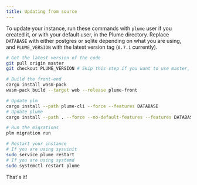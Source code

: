 ```yaml
---
title: Updating from source
---
```


To update your instance, run these commands with `plume` user if you created it, or with your default user, in the Plume directory.
Replace `DATABASE` with either postgres or sqlite depending on what you are using, and `PLUME_VERSION` with the latest version tag (`0.7.1` currently).

```bash
# Get the latest version of the code
git pull origin master
git checkout PLUME_VERSION # Skip this step if you want to use master, and not a tagged release

# Build the front-end
cargo install wasm-pack
wasm-pack build --target web --release plume-front

# Update plm
cargo install --path plume-cli --force --features DATABASE
# Update plume
cargo install --path . --force --no-default-features --features DATABASE

# Run the migrations
plm migration run

# Restart your instance
# If you are using sysvinit
sudo service plume restart
# If you are using systemd
sudo systemctl restart plume
```

That's it!
